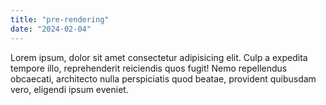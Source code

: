 ```yaml
---
title: "pre-rendering"
date: "2024-02-04"
---
```


Lorem ipsum, dolor sit amet consectetur adipisicing elit. Culp a expedita tempore illo, reprehenderit reiciendis quos fugit! Nemo repellendus obcaecati, architecto nulla perspiciatis quod beatae, provident quibusdam vero, eligendi ipsum eveniet.